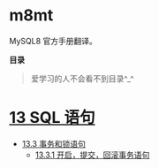 # m8mt
MySQL8 官方手册翻译。

**目录**
> 爱学习的人不会看不到目录^_^

# [13 SQL 语句](/13-SQL语句.md)

* [13.3 事务和锁语句](/13-SQL语句/3-事务和锁语句.md)
  * [13.3.1 开启，提交，回滚事务语句](/13-SQL语句/3-事务和锁语句/1-开启，提交，回滚事务语句.md)
